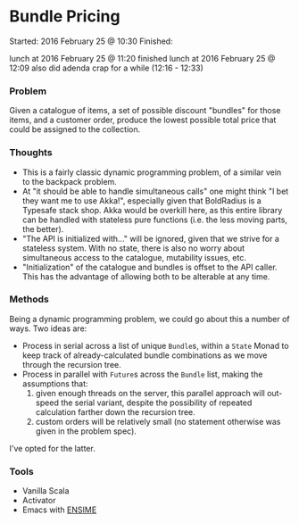 Bundle Pricing
==============

Started: 2016 February 25 @ 10:30
Finished: 

lunch at 2016 February 25 @ 11:20
finished lunch at 2016 February 25 @ 12:09
also did adenda crap for a while (12:16 - 12:33)

### Problem
Given a catalogue of items, a set of possible discount "bundles"
for those items, and a customer order, produce the lowest possible total
price that could be assigned to the collection.

### Thoughts
- This is a fairly classic dynamic programming problem, of a similar vein
to the backpack problem.
- At "it should be able to handle simultaneous calls" one might think "I bet
they want me to use Akka!", especially given that BoldRadius is a Typesafe
stack shop. Akka would be overkill here, as this entire library can
be handled with stateless pure functions (i.e. the less moving parts,
the better).
- "The API is initialized with..." will be ignored, given that we
strive for a stateless system. With no state, there is also no
worry about simultaneous access to the catalogue, mutability issues, etc.
- "Initialization" of the catalogue and bundles is offset to the API caller.
This has the advantage of allowing both to be alterable at any time.
  
### Methods
Being a dynamic programming problem, we could go about this a number of
ways. Two ideas are:
- Process in serial across a list of unique `Bundle`s, within a `State`
Monad to keep track of already-calculated bundle combinations as we move
through the recursion tree.
- Process in parallel with `Future`s across the `Bundle` list, making the
assumptions that: 
  1. given enough threads on the server, this parallel approach
  will out-speed the serial variant, despite the possibility of repeated
  calculation farther down the recursion tree.
  2. custom orders will be relatively small (no statement otherwise was
  given in the problem spec).

I've opted for the latter.

### Tools
* Vanilla Scala
* Activator
* Emacs with [ENSIME](https://github.com/ensime)
